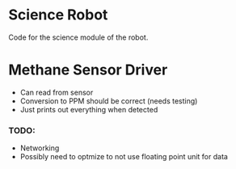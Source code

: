 # Science Robot
Code for the science module of the robot.

# Methane Sensor Driver
- Can read from sensor
- Conversion to PPM should be correct (needs testing)
- Just prints out everything when detected
### TODO:
- Networking
- Possibly need to optmize to not use floating point unit for data

